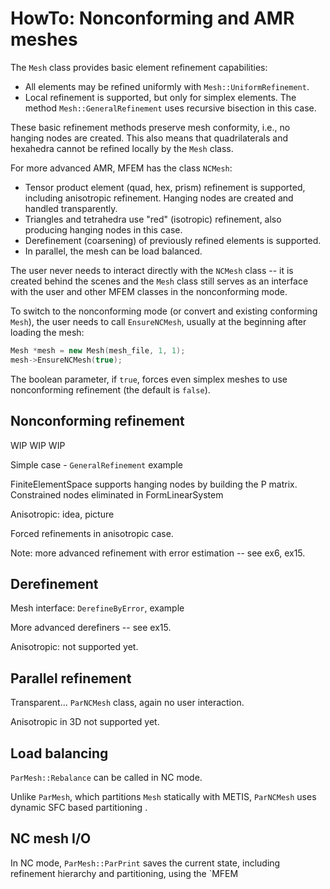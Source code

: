 # HowTo: Nonconforming and AMR meshes

The `Mesh` class provides basic element refinement capabilities:
* All elements may be refined uniformly with `Mesh::UniformRefinement`.
* Local refinement is supported, but only for simplex elements. The method
  `Mesh::GeneralRefinement` uses recursive bisection in this case.

These basic refinement methods preserve mesh conformity, i.e., no hanging nodes
are created. This also means that quadrilaterals and hexahedra cannot be refined
locally by the `Mesh` class. 

For more advanced AMR, MFEM has the class `NCMesh`:
* Tensor product element (quad, hex, prism) refinement is supported, including 
  anisotropic refinement. Hanging nodes are created and handled transparently.
* Triangles and tetrahedra use "red" (isotropic) refinement, also producing
  hanging nodes in this case.
* Derefinement (coarsening) of previously refined elements is supported.
* In parallel, the mesh can be load balanced.

The user never needs to interact directly with the `NCMesh` class -- it is 
created behind the scenes and the `Mesh` class still serves as an interface
with the user and other MFEM classes in the nonconforming mode.

To switch to the nonconforming mode (or convert and existing conforming `Mesh`),
the user needs to call `EnsureNCMesh`, usually at the beginning after loading the
mesh:

```c++
Mesh *mesh = new Mesh(mesh_file, 1, 1);
mesh->EnsureNCMesh(true);
```

The boolean parameter, if `true`, forces even simplex meshes to use nonconforming
refinement (the default is `false`).


## Nonconforming refinement

WIP WIP WIP

Simple case - `GeneralRefinement` example

FiniteElementSpace supports hanging nodes by building the P matrix. Constrained
nodes eliminated in FormLinearSystem

Anisotropic: idea, picture

Forced refinements in anisotropic case.

Note: more advanced refinement with error estimation -- see ex6, ex15.


## Derefinement

Mesh interface: `DerefineByError`, example

More advanced derefiners -- see ex15.

Anisotropic: not supported yet.


## Parallel refinement

Transparent...  `ParNCMesh` class, again no user interaction.

Anisotropic in 3D not supported yet.


## Load balancing

`ParMesh::Rebalance` can be called in NC mode. 

Unlike `ParMesh`, which partitions `Mesh` statically with METIS, `ParNCMesh` uses
dynamic SFC based partitioning .


## NC mesh I/O

In NC mode, `ParMesh::ParPrint` saves the current state, including refinement hierarchy
and partitioning, using the `MFEM 


